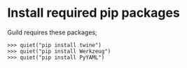 # Install required pip packages

Guild requires these packages;

    >>> quiet("pip install twine")
    >>> quiet("pip install Werkzeug")
    >>> quiet("pip install PyYAML")
